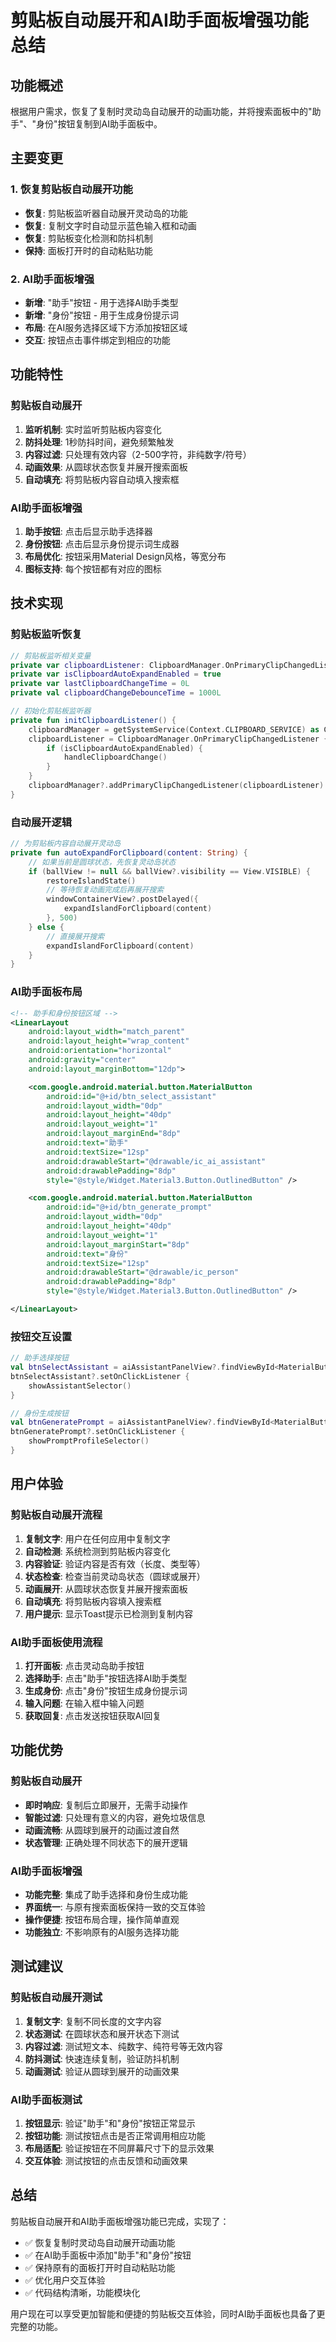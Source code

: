 # 剪贴板自动展开和AI助手面板增强功能总结

## 功能概述
根据用户需求，恢复了复制时灵动岛自动展开的动画功能，并将搜索面板中的"助手"、"身份"按钮复制到AI助手面板中。

## 主要变更

### 1. 恢复剪贴板自动展开功能
- **恢复**: 剪贴板监听器自动展开灵动岛的功能
- **恢复**: 复制文字时自动显示蓝色输入框和动画
- **恢复**: 剪贴板变化检测和防抖机制
- **保持**: 面板打开时的自动粘贴功能

### 2. AI助手面板增强
- **新增**: "助手"按钮 - 用于选择AI助手类型
- **新增**: "身份"按钮 - 用于生成身份提示词
- **布局**: 在AI服务选择区域下方添加按钮区域
- **交互**: 按钮点击事件绑定到相应的功能

## 功能特性

### 剪贴板自动展开
1. **监听机制**: 实时监听剪贴板内容变化
2. **防抖处理**: 1秒防抖时间，避免频繁触发
3. **内容过滤**: 只处理有效内容（2-500字符，非纯数字/符号）
4. **动画效果**: 从圆球状态恢复并展开搜索面板
5. **自动填充**: 将剪贴板内容自动填入搜索框

### AI助手面板增强
1. **助手按钮**: 点击后显示助手选择器
2. **身份按钮**: 点击后显示身份提示词生成器
3. **布局优化**: 按钮采用Material Design风格，等宽分布
4. **图标支持**: 每个按钮都有对应的图标

## 技术实现

### 剪贴板监听恢复
```kotlin
// 剪贴板监听相关变量
private var clipboardListener: ClipboardManager.OnPrimaryClipChangedListener? = null
private var isClipboardAutoExpandEnabled = true
private var lastClipboardChangeTime = 0L
private val clipboardChangeDebounceTime = 1000L

// 初始化剪贴板监听器
private fun initClipboardListener() {
    clipboardManager = getSystemService(Context.CLIPBOARD_SERVICE) as ClipboardManager
    clipboardListener = ClipboardManager.OnPrimaryClipChangedListener {
        if (isClipboardAutoExpandEnabled) {
            handleClipboardChange()
        }
    }
    clipboardManager?.addPrimaryClipChangedListener(clipboardListener)
}
```

### 自动展开逻辑
```kotlin
// 为剪贴板内容自动展开灵动岛
private fun autoExpandForClipboard(content: String) {
    // 如果当前是圆球状态，先恢复灵动岛状态
    if (ballView != null && ballView?.visibility == View.VISIBLE) {
        restoreIslandState()
        // 等待恢复动画完成后再展开搜索
        windowContainerView?.postDelayed({
            expandIslandForClipboard(content)
        }, 500)
    } else {
        // 直接展开搜索
        expandIslandForClipboard(content)
    }
}
```

### AI助手面板布局
```xml
<!-- 助手和身份按钮区域 -->
<LinearLayout
    android:layout_width="match_parent"
    android:layout_height="wrap_content"
    android:orientation="horizontal"
    android:gravity="center"
    android:layout_marginBottom="12dp">

    <com.google.android.material.button.MaterialButton
        android:id="@+id/btn_select_assistant"
        android:layout_width="0dp"
        android:layout_height="40dp"
        android:layout_weight="1"
        android:layout_marginEnd="8dp"
        android:text="助手"
        android:textSize="12sp"
        android:drawableStart="@drawable/ic_ai_assistant"
        android:drawablePadding="8dp"
        style="@style/Widget.Material3.Button.OutlinedButton" />

    <com.google.android.material.button.MaterialButton
        android:id="@+id/btn_generate_prompt"
        android:layout_width="0dp"
        android:layout_height="40dp"
        android:layout_weight="1"
        android:layout_marginStart="8dp"
        android:text="身份"
        android:textSize="12sp"
        android:drawableStart="@drawable/ic_person"
        android:drawablePadding="8dp"
        style="@style/Widget.Material3.Button.OutlinedButton" />

</LinearLayout>
```

### 按钮交互设置
```kotlin
// 助手选择按钮
val btnSelectAssistant = aiAssistantPanelView?.findViewById<MaterialButton>(R.id.btn_select_assistant)
btnSelectAssistant?.setOnClickListener {
    showAssistantSelector()
}

// 身份生成按钮
val btnGeneratePrompt = aiAssistantPanelView?.findViewById<MaterialButton>(R.id.btn_generate_prompt)
btnGeneratePrompt?.setOnClickListener {
    showPromptProfileSelector()
}
```

## 用户体验

### 剪贴板自动展开流程
1. **复制文字**: 用户在任何应用中复制文字
2. **自动检测**: 系统检测到剪贴板内容变化
3. **内容验证**: 验证内容是否有效（长度、类型等）
4. **状态检查**: 检查当前灵动岛状态（圆球或展开）
5. **动画展开**: 从圆球状态恢复并展开搜索面板
6. **自动填充**: 将剪贴板内容填入搜索框
7. **用户提示**: 显示Toast提示已检测到复制内容

### AI助手面板使用流程
1. **打开面板**: 点击灵动岛助手按钮
2. **选择助手**: 点击"助手"按钮选择AI助手类型
3. **生成身份**: 点击"身份"按钮生成身份提示词
4. **输入问题**: 在输入框中输入问题
5. **获取回复**: 点击发送按钮获取AI回复

## 功能优势

### 剪贴板自动展开
- **即时响应**: 复制后立即展开，无需手动操作
- **智能过滤**: 只处理有意义的内容，避免垃圾信息
- **动画流畅**: 从圆球到展开的动画过渡自然
- **状态管理**: 正确处理不同状态下的展开逻辑

### AI助手面板增强
- **功能完整**: 集成了助手选择和身份生成功能
- **界面统一**: 与原有搜索面板保持一致的交互体验
- **操作便捷**: 按钮布局合理，操作简单直观
- **功能独立**: 不影响原有的AI服务选择功能

## 测试建议

### 剪贴板自动展开测试
1. **复制文字**: 复制不同长度的文字内容
2. **状态测试**: 在圆球状态和展开状态下测试
3. **内容过滤**: 测试短文本、纯数字、纯符号等无效内容
4. **防抖测试**: 快速连续复制，验证防抖机制
5. **动画测试**: 验证从圆球到展开的动画效果

### AI助手面板测试
1. **按钮显示**: 验证"助手"和"身份"按钮正常显示
2. **按钮功能**: 测试按钮点击是否正常调用相应功能
3. **布局适配**: 验证按钮在不同屏幕尺寸下的显示效果
4. **交互体验**: 测试按钮的点击反馈和动画效果

## 总结

剪贴板自动展开和AI助手面板增强功能已完成，实现了：
- ✅ 恢复复制时灵动岛自动展开动画功能
- ✅ 在AI助手面板中添加"助手"和"身份"按钮
- ✅ 保持原有的面板打开时自动粘贴功能
- ✅ 优化用户交互体验
- ✅ 代码结构清晰，功能模块化

用户现在可以享受更加智能和便捷的剪贴板交互体验，同时AI助手面板也具备了更完整的功能。



